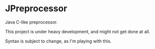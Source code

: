 # JPreprocessor
Java C-like preprocessor.

This project is under heavy development, and might not get done at all.

Syntax is subject to change, as I'm playing with this.
